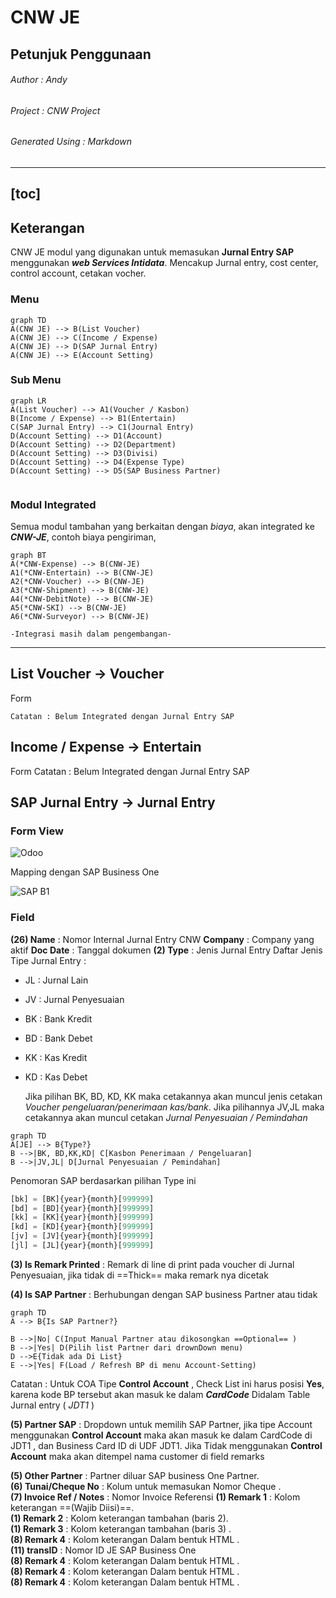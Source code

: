 # CNW JE
## Petunjuk Penggunaan

###### Author : Andy   
###### Project : CNW Project  
###### Generated Using : *Markdown*
  
---
[toc]
---
## Keterangan  

CNW JE modul yang digunakan untuk memasukan **Jurnal Entry SAP** menggunakan ***web Services Intidata***.  Mencakup Jurnal entry, cost center, control account, cetakan vocher.

### Menu 
```mermaid
graph TD
A(CNW JE) --> B(List Voucher)
A(CNW JE) --> C(Income / Expense)
A(CNW JE) --> D(SAP Jurnal Entry)
A(CNW JE) --> E(Account Setting)
```

### Sub Menu

```mermaid
graph LR
A(List Voucher) --> A1(Voucher / Kasbon)
B(Income / Expense) --> B1(Entertain)
C(SAP Jurnal Entry) --> C1(Journal Entry)
D(Account Setting) --> D1(Account)
D(Account Setting) --> D2(Department)
D(Account Setting) --> D3(Divisi)
D(Account Setting) --> D4(Expense Type)
D(Account Setting) --> D5(SAP Business Partner)


```
### Modul Integrated
Semua modul tambahan yang berkaitan dengan *biaya*, akan integrated ke ***CNW-JE***, contoh biaya pengiriman, 
```mermaid
graph BT
A(*CNW-Expense) --> B(CNW-JE)
A1(*CNW-Entertain) --> B(CNW-JE)
A2(*CNW-Voucher) --> B(CNW-JE)
A3(*CNW-Shipment) --> B(CNW-JE)
A4(*CNW-DebitNote) --> B(CNW-JE)
A5(*CNW-SKI) --> B(CNW-JE)
A6(*CNW-Surveyor) --> B(CNW-JE)
```
	-Integrasi masih dalam pengembangan- 
---  
## List Voucher -> Voucher

Form 

	Catatan : Belum Integrated dengan Jurnal Entry SAP

## Income / Expense -> Entertain
Form
	Catatan : Belum Integrated dengan Jurnal Entry SAP


## SAP Jurnal Entry -> Jurnal Entry

### Form View
![Odoo](https://www.dropbox.com/s/w8tgqavs7sjxsmu/WhatsApp%20Image%202021-04-27%20at%205.29.23%20PM.jpeg?dl=1)

Mapping dengan SAP Business One

![SAP B1](https://www.dropbox.com/s/md3aqf9uwd0sn2d/WhatsApp%20Image%202021-04-27%20at%205.29.24%20PM.jpeg?dl=1)



### Field 
**(26) Name** : Nomor Internal Jurnal Entry CNW
**Company** : Company yang aktif
**Doc Date** : Tanggal dokumen
**(2) Type** : Jenis Jurnal Entry
	Daftar Jenis Tipe Jurnal Entry :
* JL : Jurnal Lain
* JV : Jurnal Penyesuaian
* BK : Bank Kredit
* BD : Bank Debet
* KK : Kas Kredit
* KD : Kas Debet

	Jika pilihan BK, BD, KD, KK maka cetakannya akan muncul jenis cetakan *Voucher pengeluaran/penerimaan kas/bank*. Jika pilihannya JV,JL maka cetakannya akan muncul cetakan *Jurnal Penyesuaian / Pemindahan*

```mermaid
graph TD
A[JE] --> B{Type?}
B -->|BK, BD,KK,KD| C[Kasbon Penerimaan / Pengeluaran]
B -->|JV,JL| D[Jurnal Penyesuaian / Pemindahan]

```

Penomoran SAP berdasarkan pilihan Type ini 

```python
[bk] = [BK]{year}{month}[999999]
[bd] = [BD]{year}{month}[999999]
[kk] = [KK]{year}{month}[999999]
[kd] = [KD]{year}{month}[999999]
[jv] = [JV]{year}{month}[999999]
[jl] = [JL]{year}{month}[999999]
```

**(3) Is Remark Printed** : Remark di line di print pada voucher di Jurnal Penyesuaian, jika tidak di ==Thick==  maka remark nya dicetak  

**(4) Is SAP Partner** : Berhubungan dengan SAP business Partner atau tidak

```mermaid
graph TD
A --> B{Is SAP Partner?}

B -->|No| C(Input Manual Partner atau dikosongkan ==Optional== )
B -->|Yes| D(Pilih list Partner dari drownDown menu)
D -->E{Tidak ada Di List}
E -->|Yes| F(Load / Refresh BP di menu Account-Setting)
```
Catatan : Untuk COA Tipe **Control Account** ,  Check List ini harus posisi **Yes**, karena kode BP tersebut akan masuk ke dalam ***CardCode*** Didalam Table Jurnal entry (  *JDT1* )

**(5) Partner SAP** : Dropdown untuk memilih SAP Partner, jika tipe Account menggunakan **Control Account**  maka akan masuk ke dalam CardCode di JDT1 , dan Business Card ID di UDF JDT1.  Jika Tidak menggunakan **Control Account** maka akan ditempel nama customer di field remarks

**(5) Other Partner** : Partner diluar SAP business One Partner.  
**(6) Tunai/Cheque No** : Kolum untuk memasukan Nomor Cheque .  
**(7) Invoice Ref / Notes** : Nomor Invoice Referensi
**(1) Remark 1** : Kolom keterangan ==(Wajib Diisi)==.  
**(1) Remark 2** : Kolom keterangan tambahan (baris 2).  
**(1) Remark 3** : Kolom keterangan tambahan (baris 3) .  
**(8) Remark 4** : Kolom keterangan Dalam bentuk HTML .  
**(11) transID** :  Nomor ID JE SAP Business One  
**(8) Remark 4** : Kolom keterangan Dalam bentuk HTML .  
**(8) Remark 4** : Kolom keterangan Dalam bentuk HTML .  
**(8) Remark 4** : Kolom keterangan Dalam bentuk HTML .  












<!--stackedit_data:
eyJoaXN0b3J5IjpbLTUxMzQ2MDk4OCwtMTU0OTM5MTIyMSwtMT
c4MzM4NjI3NSwtMjA0ODIzMzE0MSwtMTQ4Mjg1MDAwOCwtNjg4
MjUxMjEyLC04OTU2NDcyNzIsMTEwMDgzODc2NiwtMTE2MDA3MT
Q1OSwxODU4MDQzMTgsMzAzMTgzMTEsLTQxMjIyMTY2MSwxMDc3
MTgwNDIwLC0xNzAzOTk1ODk3LC0xOTU1MDk0ODgyLDQzMDY4OT
AxMSwtMjA4ODc0NjYxMl19
-->
